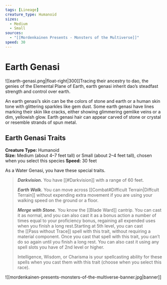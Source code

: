 ```yaml
---
tags: [Lineage]
creature_type: Humanoid
sizes:
  - Medium
  - Small
sources:
  - "[[Mordenkainen Presents - Monsters of the Multiverse]]"
speed: 30
---
```

# Earth Genasi
![[earth-genasi.png|float-right|300]]Tracing their ancestry to dao, the genies of the Elemental Plane of Earth, earth genasi inherit dao’s steadfast strength and control over earth.

An earth genasi’s skin can be the colors of stone and earth or a human skin tone with glittering sparkles like gem dust. Some earth genasi have lines marking their skin like cracks, either showing glimmering gemlike veins or a dim, yellowish glow. Earth genasi hair can appear carved of stone or crystal or resemble strands of spun metal.

## Earth Genasi Traits
**Creature Type:** Humanoid  
**Size:** Medium (about 4–7 feet tall) or Small (about 2–4 feet tall), chosen when you select this species
**Speed:** 30 feet

As a Water Genasi, you have these special traits.
>**_Darkvision._** You have [[#Darkvision]] with a range of 60 feet.
>
>**_Earth Walk._** You can move across [[Combat#Difficult Terrain|Diffcult Terrain]] without expending extra movement if you are using your walking speed on the ground or a floor.
>
>**_Merge with Stone._** You know the [[Blade Ward]] cantrip. You can cast it as normal, and you can also cast it as a bonus action a number of times equal to your proficiency bonus, regaining all expended uses when you finish a long rest.Starting at 5th level, you can cast the [[Pass without Trace]] spell with this trait, without requiring a material component. Once you cast that spell with this trait, you can’t do so again until you finish a long rest. You can also cast it using any spell slots you have of 2nd level or higher.
>
>Intelligence, Wisdom, or Charisma is your spellcasting ability for these spells when you cast them with this trait (choose when you select this race).

![[mordenkainen-presents-monsters-of-the-multiverse-banner.jpg|banner]]